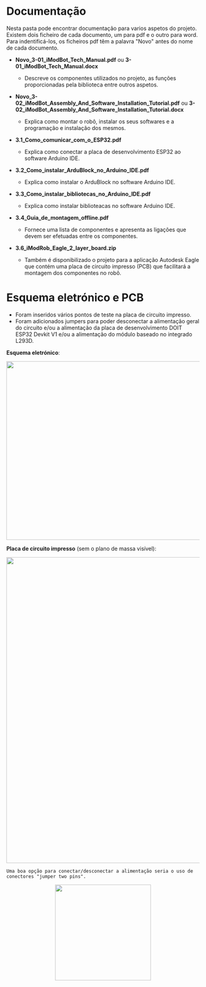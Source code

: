 
# Documentação

Nesta pasta pode encontrar documentação para varios aspetos do projeto. Existem dois ficheiro de cada documento, um para pdf e o outro para word. Para indentificá-los, os ficheiros pdf têm a palavra "Novo" antes do nome de cada documento.

- **Novo_3-01_iModBot_Tech_Manual.pdf** ou **3-01_iModBot_Tech_Manual.docx**
  - Descreve os componentes utilizados no projeto, as funções proporcionadas pela biblioteca entre outros aspetos.

- **Novo_3-02_iModBot_Assembly_And_Software_Installation_Tutorial.pdf** ou **3-02_iModBot_Assembly_And_Software_Installation_Tutorial.docx**
  - Explica como montar o robô, instalar os seus softwares e a programação e instalação dos mesmos.

- **3.1_Como_comunicar_com_o_ESP32.pdf**
  - Explica como conectar a placa de desenvolvimento ESP32 ao software Arduino IDE.
  
- **3.2_Como_instalar_ArduBlock_no_Arduino_IDE.pdf**
  - Explica como instalar o ArduBlock no software Arduino IDE.
  
- **3.3_Como_instalar_bibliotecas_no_Arduino_IDE.pdf**
  - Explica como instalar biblioteacas no software Arduino IDE.
  
- **3.4_Guia_de_montagem_offline.pdf**
  - Fornece uma lista de componentes e apresenta as ligações que devem ser efetuadas entre os componentes.
  

- **3.6_iModRob_Eagle_2_layer_board.zip**
  - Também é disponibilizado o projeto para a aplicação Autodesk Eagle que contém uma placa de circuito impresso (PCB) que facilitará a montagem dos componentes no robô.

# Esquema eletrónico e PCB


  - Foram inseridos vários pontos de teste na placa de circuito impresso. 
  - Foram adicionados jumpers para poder desconectar a alimentação geral do circuito e/ou a alimentação da placa de desenvolvimento DOIT ESP32 Devkit V1 e/ou a alimentação do módulo baseado no integrado L293D.

**Esquema eletrónico**:

 <p align="center">
  <img width="882" height="466" src="https://user-images.githubusercontent.com/60508542/87034511-d5f9b100-c1df-11ea-8ed3-99767a2c4866.png">
</p>


**Placa de circuito impresso** (sem o plano de massa visível):

 <p align="center">
  <img width="768" height="798" src="https://user-images.githubusercontent.com/60508542/87034508-d4c88400-c1df-11ea-97bc-7f3ebd613b46.png">
</p>


    Uma boa opção para conectar/desconectar a alimentação seria o uso de conectores "jumper two pins".
    
 <p align="center">
  <img width="250" height="250" src="https://cdn-media.itead.cc/media/catalog/product/cache/1/image/9df78eab33525d08d6e5fb8d27136e95/i/m/im120707001_6.jpg">
</p>
